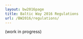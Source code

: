 ```yaml
---
layout: bw2016page
title: Baltic Way 2016 Regulations
url: /BW2016/regulations/
---
```


(work in progress)

